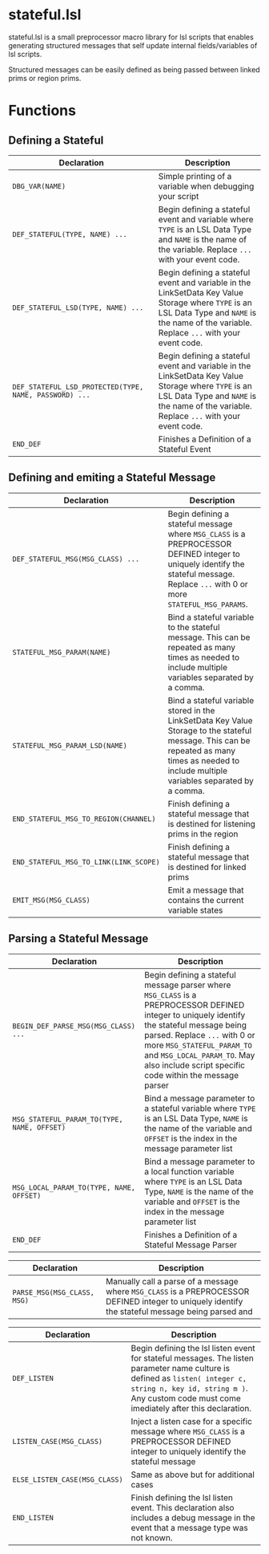 # stateful.lsl 
stateful.lsl is a small preprocessor macro library for lsl scripts that enables generating structured messages that self update internal fields/variables of lsl scripts. 

Structured messages can be easily defined as being passed between linked prims or region prims.

# Functions

## Defining a Stateful
| Declaration | Description |
|-|-|
|`DBG_VAR(NAME)`| Simple printing of a variable when debugging your script |
|`DEF_STATEFUL(TYPE, NAME) ... `| Begin defining a stateful event and variable where `TYPE` is an LSL Data Type and `NAME` is the name of the variable. Replace `...` with your event code. |
|`DEF_STATEFUL_LSD(TYPE, NAME) ... `| Begin defining a stateful event and variable in the LinkSetData Key Value Storage where `TYPE` is an LSL Data Type and `NAME` is the name of the variable. Replace `...` with your event code. |
|`DEF_STATEFUL_LSD_PROTECTED(TYPE, NAME, PASSWORD) ... `| Begin defining a stateful event and variable in the LinkSetData Key Value Storage where `TYPE` is an LSL Data Type and `NAME` is the name of the variable. Replace `...` with your event code. |
|`END_DEF`| Finishes a Definition of a Stateful Event |

## Defining and emiting a Stateful Message
| Declaration | Description |
|-|-|
|`DEF_STATEFUL_MSG(MSG_CLASS) ...`| Begin defining a stateful message where `MSG_CLASS` is a PREPROCESSOR DEFINED integer to uniquely identify the stateful message. Replace `...` with 0 or more `STATEFUL_MSG_PARAMS`. |
|`STATEFUL_MSG_PARAM(NAME)`| Bind a stateful variable to the stateful message. This can be repeated as many times as needed to include multiple variables separated by a comma. |
|`STATEFUL_MSG_PARAM_LSD(NAME)`| Bind a stateful variable stored in the LinkSetData Key Value Storage to the stateful message. This can be repeated as many times as needed to include multiple variables separated by a comma. |
|`END_STATEFUL_MSG_TO_REGION(CHANNEL)`| Finish defining a stateful message that is destined for listening prims in the region |
|`END_STATEFUL_MSG_TO_LINK(LINK_SCOPE)`| Finish defining a stateful message that is destined for linked prims |
|`EMIT_MSG(MSG_CLASS)`| Emit a message that contains the current variable states |

## Parsing a Stateful Message
| Declaration | Description |
|-|-|
|`BEGIN_DEF_PARSE_MSG(MSG_CLASS) ...`| Begin defining a stateful message parser where `MSG_CLASS` is a PREPROCESSOR DEFINED integer to uniquely identify the stateful message being parsed. Replace `...` with 0 or more `MSG_STATEFUL_PARAM_TO` and `MSG_LOCAL_PARAM_TO`. May also include script specific code within the message parser |
|`MSG_STATEFUL_PARAM_TO(TYPE, NAME, OFFSET)`| Bind a message parameter to a stateful variable where `TYPE` is an LSL Data Type, `NAME` is the name of the variable and `OFFSET` is the index in the message parameter list |
|`MSG_LOCAL_PARAM_TO(TYPE, NAME, OFFSET)`| Bind a message parameter to a local function variable where `TYPE` is an LSL Data Type, `NAME` is the name of the variable and `OFFSET` is the index in the message parameter list |
|`END_DEF`| Finishes a Definition of a Stateful Message Parser |

| Declaration | Description |
|-|-|
|`PARSE_MSG(MSG_CLASS, MSG)`| Manually call a parse of a message where `MSG_CLASS` is a PREPROCESSOR DEFINED integer to uniquely identify the stateful message being parsed and  |

| Declaration | Description |
|-|-|
|`DEF_LISTEN`| Begin defining the lsl listen event for stateful messages. The listen parameter name culture is defined as `listen( integer c, string n, key id, string m )`. Any custom code must come imediately after this declaration. |
|`LISTEN_CASE(MSG_CLASS)`| Inject a listen case for a specific message where `MSG_CLASS` is a PREPROCESSOR DEFINED integer to uniquely identify the stateful message |
|`ELSE_LISTEN_CASE(MSG_CLASS)`| Same as above but for additional cases |
|`END_LISTEN`| Finish defining the lsl listen event. This declaration also includes a debug message in the event that a message type was not known. |

